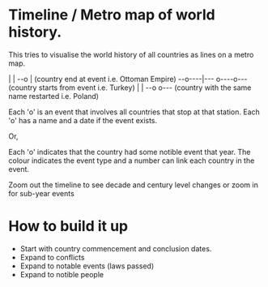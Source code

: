 # Timeline / Metro map of world history.

This tries to visualise the world history of all countries as lines on a metro map.

  |    |
--o    |	(country end at event i.e. Ottoman Empire)
--o----|---
  o----o--- (country starts from event i.e. Turkey)
  |    |
--o    o--- (country with the same name restarted i.e. Poland)

Each 'o' is an event that involves all countries that stop at that station. Each 'o' has a name and a date if the event exists.

Or,

Each 'o' indicates that the country had some notible event that year. The colour indicates the event type and a number can link each country in the event.

Zoom out the timeline to see decade and century level changes or zoom in for sub-year events




# How to build it up

- Start with country commencement and conclusion dates.
- Expand to conflicts
- Expand to notable events (laws passed)
- Expand to notible people